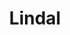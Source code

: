 ---
blog: https://lindal.com/blog/
facebook: https://facebook.com/LindalCedarHomesInc
instagram: https://instagram.com/lindal_cedar_homes
linkedin: https://linkedin.com/company/lindal-cedar-homes
logohandle: lindal
pinterest: https://pinterest.com/LindalCedarHomes
sort: lindal
title: Lindal
twitter: https://x.com/LindalHomes
website: https://lindal.com/
wikipedia: https://en.wikipedia.org/wiki/Lindal_Cedar_Homes
youtube: https://youtube.com/user/LindalCedarHomes
---
